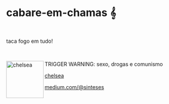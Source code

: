 <body text-align="center" background="url(https://www.meme4fun.com/images/04a72ff9-2382-4fb5-8347-c6d438ff9f95.jpg)" center no-repeat>
<h1> cabare-em-chamas 𝄞 </h1>
<br>
<p> taca fogo em tudo! </p>
<br>
  <p>
      <img class="ProfileAvatar-image" src="https://pbs.twimg.com/profile_images/918525485281370114/_MhRtLlb_400x400.jpg" alt="chelsea" width="100px" height="100px" align="left"></img> 
      TRIGGER WARNING: sexo, drogas e comunismo</p>
  <p class="ProfileHeaderCard-name">
    <a href="https://twitter.com/je_chelsea" class="ProfileHeaderCard-nameLink u-textInheritColor js-nav">
      chelsea</a></p>
 <div>
  <a href="https://t.co/HAtK6864qx" title="https://medium.com/@sinteses">
    medium.com/@sinteses</a>
      </div>
</body>
